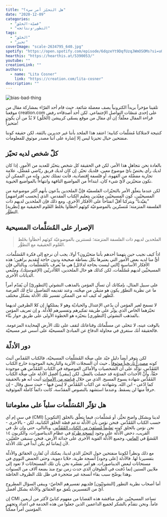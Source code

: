 ```yaml
---
title: "هل التحيّز أمر سيء؟"
date: "2020-12-09"
categories:
  - "قضيّة-الخلق"
  - "التطور-ونتائجه"
tags:
  - "الخلق"
  - "تحيز"
coverImage: "scale-2634795_640.jpg"
spotify: "https://open.spotify.com/episode/6dqzeYt9DqfUzqJWmOSOMs?si=uQEa2SwrRYGg2hDGIObh9A"
hearthis: "https://hearthis.at/5390053/"
youtube: ""
creationLink: ""
authors:
  - name: "Lita Cosner"
    link: "https://creation.com/lita-cosner"
description: ""
---
```


![bias-bad-thing](bias-bad-thing.jpg)

تلقينا مؤخراً بريداً الكترونياً يصف معضلة شائعة. حيث قام أحد القرّاء بمشاركة مقال من موقعنا creation.com على إحدى مَنصّات التواصل الإجتماعي. لكن أحد أصدقاءه رفض قراءة المقال معلّقاً: إن أي مقال من موقع يسمّى كرييشن (الخَلْق) لا بُدَّ من أن يكون متحيزاًّ!

كنتيجة لامتلاكنا مُسَلَّمات كتابية؛ اعتقد هذا الملحد بأننا غير جديرين بالثقة، لكن حقيقة كوننا منفتحين حيال تحيزنا ليس إلا إشارة على أننا مصدر موثوق للمعلومات.

## كلّ شخص لديه تحيّز

بالعادة نحن نتجاهل هذا الأمر، لكن في الحقيقة كل شخص يتحيّز للعديد من الأمور. إذا كان لديك رأي يختصّ بأيّ موضوع معين، فلديك تحيّز. إن كان لديك فريق ريّاضي مُفضَّل، علامة تجارية مفضّلة من القهوة، أو فلسفة إقتصادية، فأنت تمتلك تحيز. وإنه من الممكن أن نكون متحيّزين لأيّ شيء كان، ابتداءاً من المواضيع التافهة وانتهاءاً بالمواضيع الحيوية.

لكن عندما يتعلّق الأمر بالتحيّزات الفلسفيّة فإنَّ الملحدين يدَّعون بأنهم أكثر موضوعية من المسيحيّين، كون المسيحيّين مقيّدين بتعليم الكتاب المقدس، الذي \[بحسب افتراضهم\] ”يقيّدنا“ ويتركنا أقلّ انفتاحاً على الأفكار الأخرى. ومع ذلك فإن الملحدين لديهم ذات الفلسفة المتزمتة؛ مُتستّرين بالموضوعيّة كونَهم أخطأوا بخَلط العُلوم الحقيقية مع \[نظرية\] التطوُّر.

## الإصرار على المُسَلَّمات المسيحية

> الملحدين لديهم ذات الفلسفة المتزمتة؛ مُستترين بالموضوعيّة كونَهم أخطأوا بخَلط العُلوم الحقيقية مع التطوُّر.

اذاُ كيف نجيب حين يتهمنا أحدهم بأننا متحيّزون؟ أولا، يجب أن نرجع إلى فكرة المُسَلَّمات. أيٌّ منا لديه بعض الأمور التي يعتبرها بكل بساطة صحيحة ودون حاجة لتقديم براهين؛ هذه الأفكار الأساسية \[التي ليست بحاجة لدلائل\] هي ما يُعرف بالمُسَلَّمات. وبالتالي فإن المسيحيِّين لديهم مُسّلَّمات، لكن كذلك هو حال الملحدين، اللاأدريّين (الإغنوستِك)، ومتّبعي الديانات الأخرى.

على سبيل المثال، بإمكانك أن تسأل المؤمن بالمذهب النشوئي \[التطوريّ\] أن يُقدّم أمراً ما عن نظرية التطوّر يكون هو متيقّن من صِحّته، وعند تقديمه التفاصيل تتاح لك الفرصة لتُظهر له كيف أنه من الممكن تفسير تلك الأدلة بشكل مختلف.

لا تسمح لغير المؤمن أن يدّعي الإعتدال والحياديّة وهو لا يمتلكها. إن كلا الطرفين لديهما تحيّزهما الخاص الذي يؤثّر على طريقة تفكيرهم وتفسيرهم للأدلّة. و إن تعريف المؤمن بالمذهب النشوئي \[التطوري\] بتحيّزه هو الخطوة الأولى على طريق حوار بنَّاء.

بالوقت عينه، لا تتخلى عن مسلَّماتك وقناعاتك لتقف على تلك الأرض المحايدة المزعومة. فالحقيقة أنك ستغرق في محاولة الدفاع عن المبادئ المسيحيّة على أُسس غير مسيحيّة.

## دور الأدلّة

لكن يتوفر أيضاً دليل جيّد على صِحَّة المُسَلَّمات المسيحيّة، فالكتاب المُقدَّس أثبتَ كونه [مصدراً تاريخياً موثوقاً](https://creation.com/bible-historical-reliable) ـ حيث أن السجلات الأثرية والتاريخية الموجودة خارج الكتاب المُقَدَّس، تؤكِّد على أن الشخصيات والأماكن الموصوفة في الكتاب المُقَدَّس هي موجودة حقّاً، وأنَّ الأحداث المدوّنة قد حصلت بالفعل. لكن \[يبقى\] أفضل الأدلة على صِحَّة الكتاب المُقَدَّس شهادة يسوع المسيح. الذي من خلال [قيامته من الأموات](https://creation.com/resurrection) أثبت أنه هو بالحقيقة كما ادّعى - ابن الله. وشهادته عن اكتاب المُقَدَّس لا لِبسَ فيها - حيث سبق وقال - إن حرفاً منها لن يسقط. وعندما استشهد بالنصوص المقدّسة، كانت دائماً كاملة الموثوقية.

## هل تؤثّر المُسَلَّمات سلباً على معلوماتنا

في سي إم آي (CMI) لدينا وبشكل واضح تحيُّز، أو مُسَلَّمات، فيما يتعلَّق بالخلق \[التكوين\] حسب الكتاب المُقَدَّس. فنحن نؤمن بأن الأدلّة تدعم قصّة الخلق الكتابية، لكن - بالأحرى - نحن نؤمن بالخلق كونه [تعليماً مُستَقىً من الكتاب المُقَدَّس](https://creation.com/%D9%83%D9%8A%D9%81-%D9%8A%D8%B9%D9%84%D9%85-%D8%A7%D9%84%D9%83%D8%AA%D8%A7%D8%A8-%D8%A7%D9%84%D9%85%D9%82%D8%AF%D8%B3-%D8%B9%D9%85%D8%B1-%D8%A7%D9%84%D8%A3%D8%B1%D8%B6-%D9%A6%D9%A0%D9%A0%D9%A0). وبالتالي، حتى وإن تمَّ، في القريب، دحض الأدلّة على وجود [أنسجة طريّة](https://creation.com/triceratops-soft-tissue) في عظام الديناصورات، والكربون ١٤ المُشعّ في [الماس](https://creation.com/diamonds-a-creationists-best-friend)، وجميع الأدلّة القوية الأخرى على حداثة الأرض، فنحن سنبقى خلقيّين، لأن إيماننا لم يكن أبداً في تلك الأدلة.

مع ذلك ونظراً لكوننا منفتحين حول التحيّز الذي لدينا، يمكنك أن تُقارن الحقائق والأدلّة بتفسيرنا لها. فالأدلة \[على وجود\] أنسجة طرية، خلايا دموية، وحتى الحمض النووي في مستحاثات لبعض الديناصورات. هو أمر نفسّره نحن بأن تلك المستحاثات لا تعود إلى ملايين السنين إنما دُفنت في الطوفان الذي حدث زمن نوح منذ بضعة آلاف من السنوات وهذا يوضّح سبب بقاء أنسجة غير متحجرة في ظل تلك الظروف الخاصّة.

أما أصحاب نظرية التطور \[النشوئيّون\] فلديهم تفسيرهم الخاصّ- ويبقى السؤال المطروح أيّ من التفسيرين يتّفق مع الحقائق والأدلة بشكل أفضل.

إن CMI تساعد المسيحيّين على مناقشة هذه القضايا من مفهوم كتابيّ لأكثر من أربعين عاماً. ونحن نتقدَّم بالشكر لجميع الداعمين الذين جعلوا من هذه الخدمة في اعداد وتجهيز المؤمنين أمراً ممكناً.

